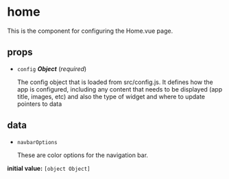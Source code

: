 # home 

This is the component for configuring the Home.vue page. 

## props 

- `config` ***Object*** (*required*) 

  The config object that is loaded from src/config.js.
  It defines how the app is configured, including
  any content that needs to be displayed (app title, images, etc)
  and also the type of widget and where to update pointers to data 

## data 

- `navbarOptions` 

  These are color options for the navigation bar. 

**initial value:** `[object Object]` 

